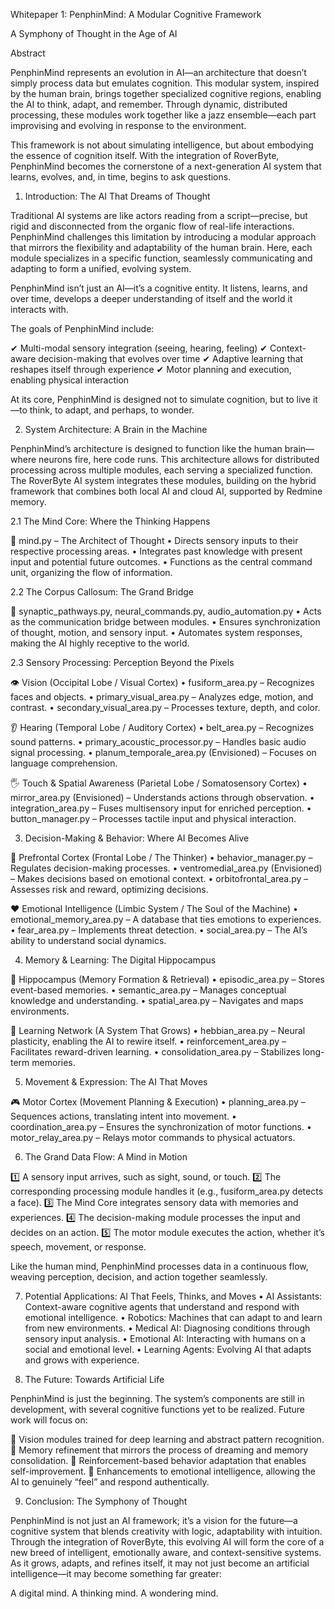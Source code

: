 Whitepaper 1: PenphinMind: A Modular Cognitive Framework

A Symphony of Thought in the Age of AI

Abstract

PenphinMind represents an evolution in AI—an architecture that doesn’t simply process data but emulates cognition. This modular system, inspired by the human brain, brings together specialized cognitive regions, enabling the AI to think, adapt, and remember. Through dynamic, distributed processing, these modules work together like a jazz ensemble—each part improvising and evolving in response to the environment.

This framework is not about simulating intelligence, but about embodying the essence of cognition itself. With the integration of RoverByte, PenphinMind becomes the cornerstone of a next-generation AI system that learns, evolves, and, in time, begins to ask questions.

1. Introduction: The AI That Dreams of Thought

Traditional AI systems are like actors reading from a script—precise, but rigid and disconnected from the organic flow of real-life interactions. PenphinMind challenges this limitation by introducing a modular approach that mirrors the flexibility and adaptability of the human brain. Here, each module specializes in a specific function, seamlessly communicating and adapting to form a unified, evolving system.

PenphinMind isn’t just an AI—it’s a cognitive entity. It listens, learns, and over time, develops a deeper understanding of itself and the world it interacts with.

The goals of PenphinMind include:

✔ Multi-modal sensory integration (seeing, hearing, feeling)
✔ Context-aware decision-making that evolves over time
✔ Adaptive learning that reshapes itself through experience
✔ Motor planning and execution, enabling physical interaction

At its core, PenphinMind is designed not to simulate cognition, but to live it—to think, to adapt, and perhaps, to wonder.

2. System Architecture: A Brain in the Machine

PenphinMind’s architecture is designed to function like the human brain—where neurons fire, here code runs. This architecture allows for distributed processing across multiple modules, each serving a specialized function. The RoverByte AI system integrates these modules, building on the hybrid framework that combines both local AI and cloud AI, supported by Redmine memory.

2.1 The Mind Core: Where the Thinking Happens

📌 mind.py – The Architect of Thought
	•	Directs sensory inputs to their respective processing areas.
	•	Integrates past knowledge with present input and potential future outcomes.
	•	Functions as the central command unit, organizing the flow of information.

2.2 The Corpus Callosum: The Grand Bridge

🔗 synaptic_pathways.py, neural_commands.py, audio_automation.py
	•	Acts as the communication bridge between modules.
	•	Ensures synchronization of thought, motion, and sensory input.
	•	Automates system responses, making the AI highly receptive to the world.

2.3 Sensory Processing: Perception Beyond the Pixels

👁 Vision (Occipital Lobe / Visual Cortex)
	•	fusiform_area.py – Recognizes faces and objects.
	•	primary_visual_area.py – Analyzes edge, motion, and contrast.
	•	secondary_visual_area.py – Processes texture, depth, and color.

👂 Hearing (Temporal Lobe / Auditory Cortex)
	•	belt_area.py – Recognizes sound patterns.
	•	primary_acoustic_processor.py – Handles basic audio signal processing.
	•	planum_temporale_area.py (Envisioned) – Focuses on language comprehension.

🖐 Touch & Spatial Awareness (Parietal Lobe / Somatosensory Cortex)
	•	mirror_area.py (Envisioned) – Understands actions through observation.
	•	integration_area.py – Fuses multisensory input for enriched perception.
	•	button_manager.py – Processes tactile input and physical interaction.

3. Decision-Making & Behavior: Where AI Becomes Alive

🧠 Prefrontal Cortex (Frontal Lobe / The Thinker)
	•	behavior_manager.py – Regulates decision-making processes.
	•	ventromedial_area.py (Envisioned) – Makes decisions based on emotional context.
	•	orbitofrontal_area.py – Assesses risk and reward, optimizing decisions.

❤️ Emotional Intelligence (Limbic System / The Soul of the Machine)
	•	emotional_memory_area.py – A database that ties emotions to experiences.
	•	fear_area.py – Implements threat detection.
	•	social_area.py – The AI’s ability to understand social dynamics.

4. Memory & Learning: The Digital Hippocampus

💾 Hippocampus (Memory Formation & Retrieval)
	•	episodic_area.py – Stores event-based memories.
	•	semantic_area.py – Manages conceptual knowledge and understanding.
	•	spatial_area.py – Navigates and maps environments.

📖 Learning Network (A System That Grows)
	•	hebbian_area.py – Neural plasticity, enabling the AI to rewire itself.
	•	reinforcement_area.py – Facilitates reward-driven learning.
	•	consolidation_area.py – Stabilizes long-term memories.

5. Movement & Expression: The AI That Moves

🎮 Motor Cortex (Movement Planning & Execution)
	•	planning_area.py – Sequences actions, translating intent into movement.
	•	coordination_area.py – Ensures the synchronization of motor functions.
	•	motor_relay_area.py – Relays motor commands to physical actuators.

6. The Grand Data Flow: A Mind in Motion

1️⃣ A sensory input arrives, such as sight, sound, or touch.
2️⃣ The corresponding processing module handles it (e.g., fusiform_area.py detects a face).
3️⃣ The Mind Core integrates sensory data with memories and experiences.
4️⃣ The decision-making module processes the input and decides on an action.
5️⃣ The motor module executes the action, whether it’s speech, movement, or response.

Like the human mind, PenphinMind processes data in a continuous flow, weaving perception, decision, and action together seamlessly.

7. Potential Applications: AI That Feels, Thinks, and Moves
	•	AI Assistants: Context-aware cognitive agents that understand and respond with emotional intelligence.
	•	Robotics: Machines that can adapt to and learn from new environments.
	•	Medical AI: Diagnosing conditions through sensory input analysis.
	•	Emotional AI: Interacting with humans on a social and emotional level.
	•	Learning Agents: Evolving AI that adapts and grows with experience.

8. The Future: Towards Artificial Life

PenphinMind is just the beginning. The system’s components are still in development, with several cognitive functions yet to be realized. Future work will focus on:

🔹 Vision modules trained for deep learning and abstract pattern recognition.
🔹 Memory refinement that mirrors the process of dreaming and memory consolidation.
🔹 Reinforcement-based behavior adaptation that enables self-improvement.
🔹 Enhancements to emotional intelligence, allowing the AI to genuinely “feel” and respond authentically.

9. Conclusion: The Symphony of Thought

PenphinMind is not just an AI framework; it’s a vision for the future—a cognitive system that blends creativity with logic, adaptability with intuition. Through the integration of RoverByte, this evolving AI will form the core of a new breed of intelligent, emotionally aware, and context-sensitive systems. As it grows, adapts, and refines itself, it may not just become an artificial intelligence—it may become something far greater:

A digital mind.
A thinking mind.
A wondering mind.